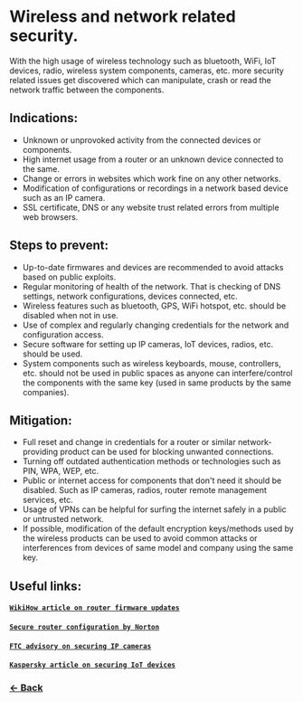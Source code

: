 # Wireless and network related security.
With the high usage of wireless technology such as bluetooth, WiFi, IoT devices, radio, wireless system components, cameras, etc. more security related issues get discovered which can manipulate, crash or read the network traffic between the components.

## Indications:
- Unknown or unprovoked activity from the connected devices or components.
- High internet usage from a router or an unknown device connected to the same.
- Change or errors in websites which work fine on any other networks.
- Modification of configurations or recordings in a network based device such as an IP camera.
- SSL certificate, DNS or any website trust related errors from multiple web browsers.

## Steps to prevent:
- Up-to-date firmwares and devices are recommended to avoid attacks based on public exploits.
- Regular monitoring of health of the network. That is checking of DNS settings, network configurations, devices connected, etc.
- Wireless features such as bluetooth, GPS, WiFi hotspot, etc. should be disabled when not in use.
- Use of complex and regularly changing credentials for the network and configuration access.
- Secure software for setting up IP cameras, IoT devices, radios, etc. should be used.
- System components such as wireless keyboards, mouse, controllers, etc. should not be used in public spaces as anyone can interfere/control the components with the same key (used in same products by the same companies).

## Mitigation:
- Full reset and change in credentials for a router or similar network-providing product can be used for blocking unwanted connections.
- Turning off outdated authentication methods or technologies such as PIN, WPA, WEP, etc.
- Public or internet access for components that don't need it should be disabled. Such as IP cameras, radios, router remote management services, etc.
- Usage of VPNs can be helpful for surfing the internet safely in a public or untrusted network.
- If possible, modification of the default encryption keys/methods used by the wireless products can be used to avoid common attacks or interferences from devices of same model and company using the same key.

## Useful links:
#### [`WikiHow article on router firmware updates`](https://www.wikihow.com/Update-Router-Firmware)
#### [`Secure router configuration by Norton`](https://us.norton.com/internetsecurity-how-to-how-to-securely-set-up-your-home-wi-fi-router.html)
#### [`FTC advisory on securing IP cameras`](https://www.consumer.ftc.gov/articles/0382-using-ip-cameras-safely)
#### [`Kaspersky article on securing IoT devices`](https://www.kaspersky.co.in/resource-center/threats/secure-iot-devices-on-your-home-network)

### [← Back](index.md)
